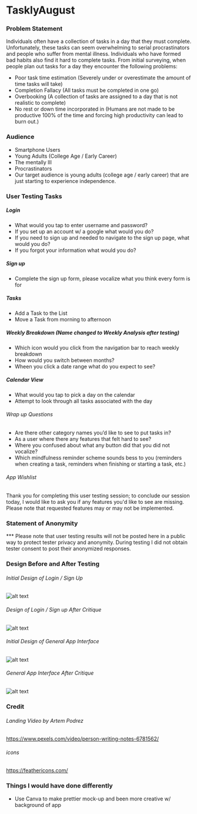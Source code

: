 # TasklyAugust
### Problem Statement
Individuals often have a collection of tasks in a day that they must complete. Unfortunately, these tasks can seem overwhelming to serial procrastinators and people who suffer from mental illness. Individuals who have formed bad habits also find it hard to complete tasks. From initial surveying, when people plan out tasks for a day they encounter the following problems:
* Poor task time estimation (Severely under or overestimate the amount of time tasks will take)
* Completion Fallacy (All tasks must be completed in one go)
* Overbooking (A collection of tasks are assigned to a day that is not realistic to complete)
* No rest or down time incorporated in (Humans are not made to be productive 100% of the time and forcing high productivity can lead to burn out.)

### Audience
* Smartphone Users
* Young Adults (College Age / Early Career)
* The mentally Ill
* Procrastinators
* Our target audience is young adults (college age / early career) that are just starting to experience independence. 

### User Testing Tasks

##### Login
* What would you tap to enter username and password?
* If you set up an account w/ a google what would you do?
* If you need to sign up and needed to navigate to the sign up page, what would you do?
* If you forgot your information what would you do?
##### Sign up
* Complete the sign up form, please vocalize what you think every form is for
##### Tasks
* Add a Task to the List
* Move a Task from morning to afternoon
##### Weekly Breakdown (Name changed to Weekly Analysis after testing)
* Which icon would you click from the navigation bar to reach weekly breakdown
* How would you switch between months?
* Wheen you click a date range what do you expect to see?
##### Calendar View
* What would you tap to pick a day on the calendar
* Attempt to look through all tasks associated with the day
###### Wrap up Questions
* Are there other category names you’d like to see to put tasks in?
* As a user where there any features that felt hard to see?
* Where you confused about what any button did that you did not vocalize?
* Which mindfulness reminder scheme sounds bess to you (reminders when creating a task, reminders when finishing or starting a task, etc.)
###### App Wishlist
Thank you for completing this user testing session; to conclude our session today, I would like to ask you if any features you'd like to see are missing. Please note that requested features may or may not be implemented. 

### Statement of Anonymity
*** Please note that user testing results will not be posted here in a public way to protect tester privacy and anonymity. During testing I did not obtain tester consent to post their anonymized responses. 

### Design Before and After Testing
###### Initial Design of Login / Sign Up
![alt text](https://user-images.githubusercontent.com/79335546/257690999-82707fd3-4e0e-41f8-b215-c7d846640915.png "login sign up prototype")
###### Design of Login / Sign up After Critique
![alt text](https://user-images.githubusercontent.com/79335546/257691005-3a60bad7-4645-4aaf-8d4b-ed9eaf2d6cc5.png "login sign up improved")
###### Initial Design of General App Interface
![alt text](https://user-images.githubusercontent.com/79335546/257691001-c775e7af-5ac1-49b7-904b-14eb06702dbf.png "general app prototype")
###### General App Interface After Critique
![alt text](https://user-images.githubusercontent.com/79335546/257691006-bebdc577-ea23-467a-9db8-7ba9bd206197.png "general app improved")

### Credit

###### Landing Video by Artem Podrez
https://www.pexels.com/video/person-writing-notes-6781562/
###### icons
https://feathericons.com/

### Things I would have done differently
* Use Canva to make prettier mock-up and been more creative w/ background of app








